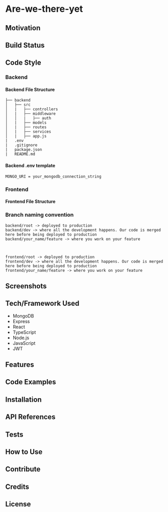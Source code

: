 # Are-we-there-yet

## Motivation

## Build Status

## Code Style

### Backend

#### Backend File Structure

    ├── backend
    │   ├── src
    │   |   ├── controllers
    │   |   ├── middleware
    │   │   |   ├── auth
    │   |   ├── models
    │   |   ├── routes
    │   |   ├── services
    │   |   ├── app.js
    |   .env
    |   .gitignore
    |   package.json
    |   README.md

#### Backend .env template

    MONGO_URI = your_mongodb_connection_string

### Frontend

#### Frontend File Structure

### Branch naming convention

    backend/root -> deployed to production
    backend/dev -> where all the development happens. Our code is merged here before being deployed to production
    backend/your_name/feature -> where you work on your feature



    frontend/root -> deployed to production
    frontend/dev -> where all the development happens. Our code is merged here before being deployed to production
    frontend/your_name/feature -> where you work on your feature

## Screenshots

## Tech/Framework Used

- MongoDB
- Express
- React
- TypeScript
- Node.js
- JavaScript
- JWT

## Features

## Code Examples

## Installation

## API References

## Tests

## How to Use

## Contribute

## Credits

## License
